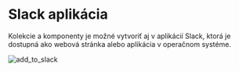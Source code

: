 # Slack aplikácia

Kolekcie a komponenty je možné vytvoriť aj v aplikácií Slack, ktorá je dostupná ako webová stránka alebo aplikácia v operačnom systéme.

![add_to_slack](/images/slack_screen.png)
